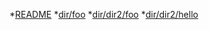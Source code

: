 *[README](README)
*[dir/foo](dir/foo)
*[dir/dir2/foo](dir/dir2/foo)
*[dir/dir2/hello](dir/dir2/hello)
